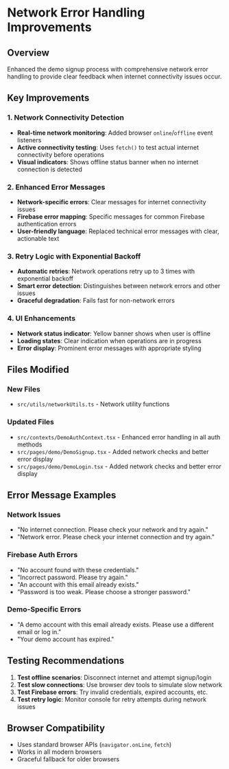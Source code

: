 # Network Error Handling Improvements

## Overview
Enhanced the demo signup process with comprehensive network error handling to provide clear feedback when internet connectivity issues occur.

## Key Improvements

### 1. Network Connectivity Detection
- **Real-time network monitoring**: Added browser `online`/`offline` event listeners
- **Active connectivity testing**: Uses `fetch()` to test actual internet connectivity before operations
- **Visual indicators**: Shows offline status banner when no internet connection is detected

### 2. Enhanced Error Messages
- **Network-specific errors**: Clear messages for internet connectivity issues
- **Firebase error mapping**: Specific messages for common Firebase authentication errors
- **User-friendly language**: Replaced technical error messages with clear, actionable text

### 3. Retry Logic with Exponential Backoff
- **Automatic retries**: Network operations retry up to 3 times with exponential backoff
- **Smart error detection**: Distinguishes between network errors and other issues
- **Graceful degradation**: Fails fast for non-network errors

### 4. UI Enhancements
- **Network status indicator**: Yellow banner shows when user is offline
- **Loading states**: Clear indication when operations are in progress
- **Error display**: Prominent error messages with appropriate styling

## Files Modified

### New Files
- `src/utils/networkUtils.ts` - Network utility functions

### Updated Files
- `src/contexts/DemoAuthContext.tsx` - Enhanced error handling in all auth methods
- `src/pages/demo/DemoSignup.tsx` - Added network checks and better error display
- `src/pages/demo/DemoLogin.tsx` - Added network checks and better error display

## Error Message Examples

### Network Issues
- "No internet connection. Please check your network and try again."
- "Network error. Please check your internet connection and try again."

### Firebase Auth Errors
- "No account found with these credentials."
- "Incorrect password. Please try again."
- "An account with this email already exists."
- "Password is too weak. Please choose a stronger password."

### Demo-Specific Errors
- "A demo account with this email already exists. Please use a different email or log in."
- "Your demo account has expired."

## Testing Recommendations

1. **Test offline scenarios**: Disconnect internet and attempt signup/login
2. **Test slow connections**: Use browser dev tools to simulate slow network
3. **Test Firebase errors**: Try invalid credentials, expired accounts, etc.
4. **Test retry logic**: Monitor console for retry attempts during network issues

## Browser Compatibility
- Uses standard browser APIs (`navigator.onLine`, `fetch`)
- Works in all modern browsers
- Graceful fallback for older browsers 